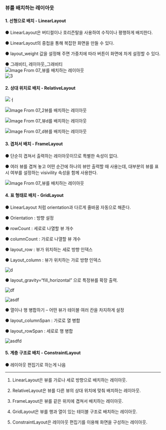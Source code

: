 ### 뷰를 배치하는 레이아웃

#### 1. 선형으로 배치 - LinearLayout

● LinearLayout은 버티컬이나 호리즌탈을 사용하여 수직이나 평행하게 배치한다.  

● LinearLayout의 중첩을 통해 복잡한 화면을 만들 수 있다.  

● layout_weight 값을 설정해 주면 가중치에 따라 버튼이 화면에 차게 설정할 수 있다.  

● 그래비티, 레이아웃_그래비티  
![Image From 07_뷰를 배치하는 레이아웃](https://user-images.githubusercontent.com/102038962/217477026-b531cbb3-110f-4347-b337-e72adf9f604d.png)  
![3](https://user-images.githubusercontent.com/102038962/217477109-2cfa68aa-0842-4089-82eb-16305f6e6415.png)

#### 2. 상대 위치로 배치 - RelativeLayout 
![ㅓ](https://user-images.githubusercontent.com/102038962/217480264-56fe5e84-38d4-47ea-a3f9-2d545f466f24.png)

![Image From 07_2뷰를 배치하는 레이아웃](https://user-images.githubusercontent.com/102038962/217477181-8ce58d2f-624c-4fd4-9a34-021562d4948b.png)

![Image From 07_뷰d를 배치하는 레이아웃](https://user-images.githubusercontent.com/102038962/217477233-faa7d689-6187-4079-8c08-290934aa961f.png)

![Image From 07_d뷰를 배치하는 레이아웃](https://user-images.githubusercontent.com/102038962/217477288-646b0145-9369-4a80-a2f4-c4942cb62378.png)

#### 3. 겹처서 배치 - FrameLayout  

● 단순히 겹쳐서 출력하는 레이아웃이므로 특별한 속성이 없다. 

● 여러 뷰를 겹쳐 놓고 어떤 순간에 하나의 뷰만 출력할 때 사용는데, 대부분의 뷰를 표시 여부를 설정하는 visivility 속성을 함께 사용한다.

![Image From 07_뷰를 배치하는 레이아웃](https://user-images.githubusercontent.com/102038962/217477411-82382e61-a760-4ca9-90e9-a2ed8ef0ac68.png)

#### 4. 표 형태로 배치 - GridLayout

● LinearLayout 처럼 orientation과 다르게 줄바꿈 자동으로 해준다.

● Orientation : 방향 설정

● rowCount : 세로로 나열할 뷰 개수

● columnCount : 가로로 나열할 뷰 개수

● layout_row : 뷰가 위치하는 세로 방향 인덱스

● Layout_column : 뷰가 위치하는 가로 방향 인덱스

![d](https://user-images.githubusercontent.com/102038962/217477643-a1222dd2-8ee3-4d16-9d03-547a619b521c.png)

● layout_gravity=“fill_horizontal” 으로 특정뷰를 확장 출력.

![df](https://user-images.githubusercontent.com/102038962/217477713-0e398cdd-b06a-494c-857b-918b4a0cdea8.png)

![asdf](https://user-images.githubusercontent.com/102038962/217477742-bd8b2c95-0ca0-4478-8f09-4066b436b637.png)

● 열이나 행 병합하기
– 어떤 뷰가 테이블 여러 칸을 차지하게 설정 

● layout_columnSpan : 가로로 열 병합 

● layout_rowSpan : 세로로 행 병합

![asdfd](https://user-images.githubusercontent.com/102038962/217477805-1cfe96fe-6e86-419b-975d-a503a9eeeb55.png)

#### 5. 계층 구조로 배치 - ConstraintLayout 
● 레이아웃 편집기로 하는게 나음

*********************************
1. LinearLayout은 뷰를 가로나 세로 방향으로 배치하는 레이아웃.

2. RelativeLayout은 뷰를 다른 뷰의 상대 위치에 맞춰 배치하는 레이아웃.

3. FrameLayout은 뷰를 같은 위치에 겹쳐서 배치하는 레이아웃.

4. GridLayout은 뷰를 행과 열이 있는 테이블 구조로 배치하는 레이아웃.

5. ConstraintLayout은 레이아웃 편집기를 이용해 화면을 구성하는 레이아웃.




